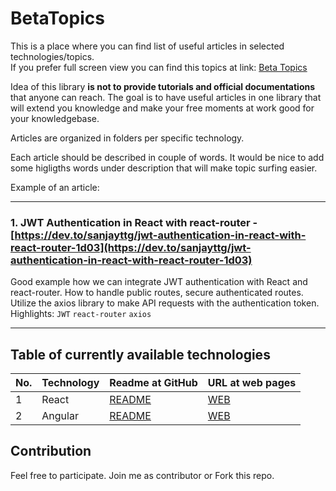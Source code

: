 # BetaTopics
This is a place where you can find list of useful articles in selected technologies/topics.\
If you prefer full screen view you can find this topics at link: [Beta Topics](https://djolewalker.github.io/BetaTopics/)

Idea of this library **is not to provide tutorials and official documentations** that anyone can reach.
The goal is to have useful articles in one library that will extend you knowledge and make your free moments at work good for your knowledgebase.

Articles are organized in folders per specific technology. 

Each article should be described in couple of words. It would be nice to add some higligths 
words under description that will make topic surfing easier.

Example of an article:

---
### **1. JWT Authentication in React with react-router** - [https://dev.to/sanjayttg/jwt-authentication-in-react-with-react-router-1d03](https://dev.to/sanjayttg/jwt-authentication-in-react-with-react-router-1d03)
Good example how we can integrate JWT authentication with React and react-router. How to handle public routes, secure authenticated routes. 
Utilize the axios library to make API requests with the authentication token. \
Highlights: `JWT`  `react-router` `axios`

---

## Table of currently available technologies

| No. | Technology                                    | Readme at GitHub                                                    | URL at web pages                                           |
| --- | --------------------------------------------- | ------------------------------------------------------------------- | ---------------------------------------------------------- |
| 1   | React                                         | [README](https://github.com/djolewalker/BetaTopics/tree/main/React)    | [WEB](https://djolewalker.github.io/BetaTopics/React/)     |
| 2   | Angular                                       | [README](https://github.com/djolewalker/BetaTopics/blob/main/Angular)  | [WEB](https://djolewalker.github.io/BetaTopics/Angular/)   |

## Contribution
Feel free to participate. Join me as contributor or Fork this repo.
